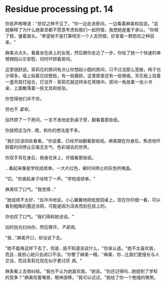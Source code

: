 # Residue processing pt. 14

你低声咆哮道："悲叹之种不见了，"你一边走进房间，一边看着麻美和焰说。"这就解释了为什么她甚至都不愿意考虑和我们一起狩猎，我想她是羞于承认。"你顿了顿，皱着眉头。"希望她不是打算明天一个人去狩猎，好拿着一颗悲叹之种回来。"

麻美点点头，看着坐在床上的女孩，然后朝你走近了一步。你给了她一个快速的单臂拥抱以示安慰，同时环顾着房间。

这里很舒适。茉莉花的房间有点让你想起小圆的房间，只不过没那么宽敞，椅子也少得多。墙上贴着花纹壁纸，有一些磨损，这里那里还有一些擦痕。天花板上挂着一盏吊扇灯组合，灯没开 - 茉莉花就这样坐在黑暗中。房间一角放着一张小书桌，上面散落着一些文具和纸张。

你觉得他们并不穷。

但也不 *富有*。

焰环顾了一下房间，一言不发地走到桌子旁，翻看着那些纸。

你就把这当作...嗯，和你的想法差不多。

"我们应该四处看看，"你说着，已经开始翻看那些纸。麻美跟在你身后，焦虑地环顾着时间停止后毫无生气、色彩褪去的世界。

你双手背在身后，俯身在床上，仔细看那些纸。

...看起来像是学校成绩单。一大片红色，被时间停止的灰色所掩盖。

"切，"你直起身子咕哝了一声。"学校成绩单。"

麻美叹了口气。"我觉得..."

"她成绩不太好，"焰冷冷地说，小心翼翼地把纸放回桌上。现在你仔细一看，可以看到粗略的墨迹涂鸦，可能是因为沮丧而刮在纸上的。

你也叹了口气。"我们得和她谈谈。"

焰的目光扫向你，然后移开。*不是我*。

"我..."麻美开口，却没说下去。

"她不能再这样下去了，但是...我不知道该说什么，"你承认道。"她不太喜欢我，而且...我担心她只会闭口不谈。"你瞥了麻美一眼。"麻美，你...比我们更擅长与人交谈，而且茉莉花现在似乎更讨厌 *我*。"

麻美看上去很纠结。"我也不认为她喜欢我，"她说。"你还记得吗...她提到了学校的竞争？"麻美咬着嘴唇，眼神游移。"我可以试试，"她给了你一个勉强的微笑。
